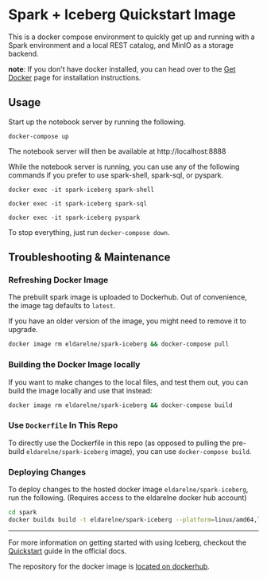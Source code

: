 <!--
 Licensed to the Apache Software Foundation (ASF) under one
 or more contributor license agreements.  See the NOTICE file
 distributed with this work for additional information
 regarding copyright ownership.  The ASF licenses this file
 to you under the Apache License, Version 2.0 (the
 "License"); you may not use this file except in compliance
 with the License.  You may obtain a copy of the License at

   http://www.apache.org/licenses/LICENSE-2.0

 Unless required by applicable law or agreed to in writing,
 software distributed under the License is distributed on an
 "AS IS" BASIS, WITHOUT WARRANTIES OR CONDITIONS OF ANY
 KIND, either express or implied.  See the License for the
 specific language governing permissions and limitations
 under the License.
-->

# Spark + Iceberg Quickstart Image

This is a docker compose environment to quickly get up and running with a Spark environment and a local REST
catalog, and MinIO as a storage backend.

**note**: If you don't have docker installed, you can head over to the [Get Docker](https://docs.docker.com/get-docker/)
page for installation instructions.

## Usage
Start up the notebook server by running the following.
```
docker-compose up
```

The notebook server will then be available at http://localhost:8888

While the notebook server is running, you can use any of the following commands if you prefer to use spark-shell, spark-sql, or pyspark.
```
docker exec -it spark-iceberg spark-shell
```
```
docker exec -it spark-iceberg spark-sql
```
```
docker exec -it spark-iceberg pyspark
```

To stop everything, just run `docker-compose down`.

## Troubleshooting & Maintenance

### Refreshing Docker Image

The prebuilt spark image is uploaded to Dockerhub. Out of convenience, the image tag defaults to `latest`.

If you have an older version of the image, you might need to remove it to upgrade.
```bash
docker image rm eldarelne/spark-iceberg && docker-compose pull
```

### Building the Docker Image locally

If you want to make changes to the local files, and test them out, you can build the image locally and use that instead:

```bash
docker image rm eldarelne/spark-iceberg && docker-compose build
```

### Use `Dockerfile` In This Repo

To directly use the Dockerfile in this repo (as opposed to pulling the pre-build `eldarelne/spark-iceberg` image), you can use `docker-compose build`.

### Deploying Changes

To deploy changes to the hosted docker image `eldarelne/spark-iceberg`, run the following. (Requires access to the eldarelne docker hub account)

```sh
cd spark
docker buildx build -t eldarelne/spark-iceberg --platform=linux/amd64,linux/arm64 . --push
```

---

For more information on getting started with using Iceberg, checkout
the [Quickstart](https://iceberg.apache.org/spark-quickstart/) guide in the official docs.

The repository for the docker image is [located on dockerhub](https://hub.docker.com/r/eldarelne/spark-iceberg).
